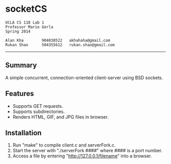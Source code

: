 socketCS
===================
	UCLA CS 118 Lab 1
	Professor Mario Gerla
	Spring 2014

	Alan Kha		904030522	akhahaha@gmail.com
	Rukan Shao		504355612	rukan.shao@gmail.com
-------------------------------------------------------------------------------
Summary
---------------
A simple concurrent, connection-oriented client-server using BSD sockets.

Features
---------------
 - Supports GET requests.
 - Supports subdirectories.
 - Renders HTML, GIF, and JPG files in browser.

Installation
---------------
1. Run "make" to compile client.c and serverFork.c.
2. Start the server with "./serverFork ####" where #### is a port number.
3. Access a file by entering "http://127.0.0.1/filename" into a browser.
